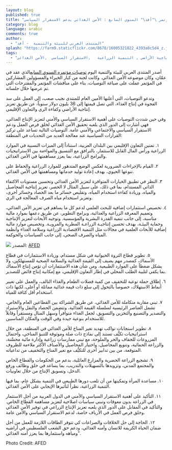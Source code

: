 ```yaml
---
layout: blog
published: true
title: "توصيات مؤتمر \"أفد\" السنوي السابع : الأمن الغذائي يدعم الاستقرار السياسي"
category: blog
language: arabic
comments: true
author: 
  - "المنتدى العربي للبيئة والتنمية  - أفد"
splash: "https://farm9.staticflickr.com/8678/16005321822_4393a8c5d4_z.jpg"
tags: 
  - "التعاون الاقليمي , كفاءة استخدام الموارد الطبيعية , ادارة استخدام المياه  ,سلسلة التوريد , إنتاجية الأراضي , التنمية الزراعية   ,الاستقرار السياسي  ,الأمن الغذائي"
---
```



أصدر المنتدى العربي للبيئة والتنمية اليوم [توصيات مؤتمره السنوي السابع](http://www.afedonline.org/ar/inner.aspx?contentID=1088)الذي عقد في عمّان، وكان موضوعه الأمن الغذائي. وكانت لجنة من كبار الخبراء والمسؤولين المشاركين في المؤتمر عملت على صياغة التوصيات، بناء على مناقشات المؤتمر والمقترحات التي تم عرضها خلال جلساته.

وتدعو التوصيات، التي أعلنها الأمين العام للمنتدى نجيب صعب، إلى العمل على سد الفجوة في إنتاج الغذاء، التي تصل قيمتها إلى 36 بليون دولار سنوياً، عن طريق تعزيز إنتاجية الأراضي وكفاءة الري والتعاون الإقليمي.

<!-- more -->

وفي حين شددت التوصيات على أهمية الاستقرار السياسي والأمني لتعزيز الإنتاج الغذائي، فهي أشارت إلى الدور الذي يلعبه تحقيق الأمن الغذائي لخلق فرص العمل ودعم الاستقرار السياسي والاجتماعي والأمني عامة. التوصيات التالية تساعد على تركيز القرارات السياسية عند معالجة العديد من التحديات في المنطقة:

 ١. تمتين التعاون الإقليمي بين البلدان العربية، استناداً إلى الميزات النسبية في الموارد الزراعية ورأس المال القابل للاستثمار، بالترافق مع التنسيق والمواءمة بين الاستراتيجيات والبرامج الزراعية، بما يعزز مساهمتها في الأمن الغذائي.


٢. القيام بالإجراءات الضرورية لعكس الوضع المتدهور للموارد الزراعية والحفاظ على تنوعها الحيوي، بهدف إعادة توليد خدماتها ومساهمتها في الأمن الغذائي.


٣. النظر في تطبيق الخيارات المتوافرة لتعزيز الأمن الغذائي وتحسين مستويات الاكتفاء الذاتي المستدام، بما في ذلك، على سبيل المثال لا الحصر، تعزيز إنتاجية المحاصيل والمياه، وزيادة كفاءة استخدام المياه، وتقليص خسائر ما بعد الحصاد وخسائر أخرى، وتعزيز استخدام مياه الصرف المعالَجة في الري.


٤. تخصيص استثمارات إضافية للبحث العلمي لدعم كل ما يساهم في تعزيز الأمن الغذائي، وتعميم المعرفة الزراعية والغذائية، وبرامج التطوير، عن طريق دعمها بموارد مالية مناسبة، إلى جانب تنمية القدرة البشرية والمؤسسية. وتوجيه الأبحاث لتعزيز الإنتاجية وحماية البيئـة، بهدف تحسين إنتاجيـة الزراعـة المطرية والمرويـة. وتخصيص موارد مالية إضافية للأبحاث العلمية في مجالات مثل التنمية الاقتصادية الزراعية وسلامة الغذاء وأنظمة المياه والصرف الصحي، إلى جانب السياسات والحوكمة.


![](https://farm8.staticflickr.com/7565/16005458975_05cbce2edd.jpg)
المصدر: [AFED](http://www.afedonline.org/ar/inner.aspx?contentID=1088)

٥.  تطوير قطاع الثروة الحيوانية في شكل مستدام، وزيادة الاستثمارات في قطاع الأسماك، كمصدر مهم يضيف إلى القيمة الغذائية والسلامة الصحية للمستهلكين، ولا يشكل ضغطاً على الموارد الطبيعية. ومن شأن هذه الاستثمارات أن تؤمن إنتاج الأسماك بما يكفي لتلبية الطلب المحلي في إطار التعاون الإقليمي، مع إمكانية إنتاج فائض للتصدير.

 
٦. إطلاق حملة توعية للتخفيف من كمية فضلات الطعام والغذاء التالف، والعمل على تغيير أنماط الاستهلاك، خصوصاً بالتحول إلى سلع ذات قيمة غذائية مماثلة أو أعلى، لكنها ذات استخدام أقل كثافة للمياه.

 
٧. تبني مقاربة متكاملة للأمن الغذائي، عن طريق الشراكة بين القطاعين العام والخاص، تشمل العناصر الرئيسية لسلسلة القيمة الغذائية، وتتضمن الحصاد والنقل والاستيراد والتصدير والتصنيع والتخزين والتسويق، لجعل الغذاء متوافراً وسهل المنال ومستقراً وقابلاً للاستخدام بنوعية جيدة وفي الوقت والمكان المناسبين.

 
٨. تطوير استجابات تواكب تهديد تغير المناخ للأمن الغذائي في المنطقة، من خلال استراتيجيات تكيُّف تستند إلى نماذج ذات صلة وموثوقة للتنبؤ المناخي، واحتمال المزروعات للجفاف والحر والملوحة، مع تبني ممارسات زراعية وإدارة مائية محسَّنة، والزراعة الحمائية، وتنويع المحاصيل، واختيار المحاصيل والأصناف الأكثر ملاءمة للظروف المتوقعة، من بين تدابير أخرى للتكيُّف مع تغير المناخ والتخفيف من تداعياته.

 
٩. تشجيع الزراعة الحضرية والمزارع العائلية، بدعم من الحكومات والقطاع الخاص والمجتمع المدني، وتزويدها بالتسهيلات والتدريب، بما يساعد في خلق وظائف ورفع الدخل، وتسويق الإنتاج من خلال تعاونيات.

 
١٠. مساعدة المرأة وتمكينها من أن تلعب دورها الطبيعي في التنمية بشكل عام، بما فيها التنمية الزراعية، نظراً لتأثيرها الإيجابي على الأمن الغذائي.

 
١١. التأكيد على أهمية الاستقرار السياسي والأمني في الدول العربية من أجل الاستثمار في الزراعة بدون معوقات وتبني سياسات اصلاحية لتعزيز مساهمة القطاع الخاص. والتأكيد في المقابل على الدور الذي يلعبه تعزيز الإنتاج الزراعي في توفير الأمن الغذائي وخلق فرص العمل في الأرياف خاصة، لدعم الاستقرار السياسي والأمن عامة.

 
١٢. الحاجة إلى حل الخلافات والصراعات كي تتوفر الطاقات اللازمة للعمل من أجل ضمان الحياة الكريمة للانسان وأمنه الغذائي، ودعم حق الشعب الفلسطيني في أراضيه ومياهه واستثمارها بما يعزز أمنه الغذائي".

Photo Credit: AFED